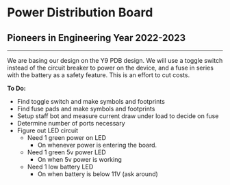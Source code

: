 # Power Distribution Board
## Pioneers in Engineering Year 2022-2023
---
We are basing our design on the Y9 PDB design. We will use a toggle switch instead of the circuit breaker to power on the device, and a fuse in series with the battery as a safety feature. This is an effort to cut costs.  
  
**To Do:**  
- Find toggle switch and make symbols and footprints
- Find fuse pads and make symbols and footprints
- Setup staff bot and measure current draw under load to decide on fuse
- Determine number of ports necessary
- Figure out LED circuit
    - Need 1 green power on LED
        - On whenever power is entering the board.
    - Need 1 green 5v power LED
        - On when 5v power is working
    - Need 1 low battery LED
        - On when battery is below 11V (ask around)
